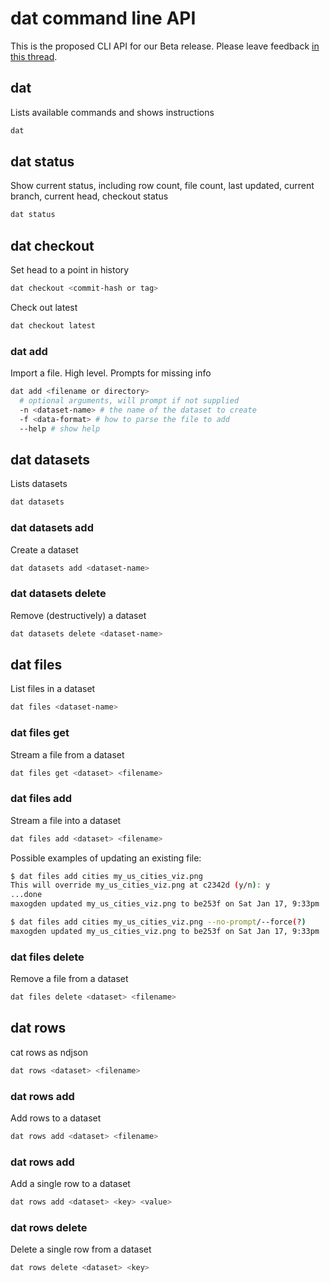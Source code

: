 # dat command line API

This is the proposed CLI API for our Beta release. Please leave feedback [in this thread](https://github.com/maxogden/dat/issues/195).

## dat

Lists available commands and shows instructions

```bash
dat
```

## dat status

Show current status, including row count, file count, last updated, current branch, current head, checkout status

```bash
dat status
```

## dat checkout

Set head to a point in history

```bash
dat checkout <commit-hash or tag>
```

Check out latest

```bash
dat checkout latest
```

### dat add

Import a file. High level. Prompts for missing info

```bash
dat add <filename or directory>
  # optional arguments, will prompt if not supplied
  -n <dataset-name> # the name of the dataset to create
  -f <data-format> # how to parse the file to add
  --help # show help
```

## dat datasets

Lists datasets

```bash
dat datasets
```

### dat datasets add

Create a dataset

```bash
dat datasets add <dataset-name> 
```

### dat datasets delete

Remove (destructively) a dataset

```bash
dat datasets delete <dataset-name> 
```

## dat files

List files in a dataset

```bash
dat files <dataset-name>
```

### dat files get

Stream a file from a dataset

```bash
dat files get <dataset> <filename>
```

### dat files add

Stream a file into a dataset

```bash
dat files add <dataset> <filename>
```

Possible examples of updating an existing file:

```bash
$ dat files add cities my_us_cities_viz.png
This will override my_us_cities_viz.png at c2342d (y/n): y
...done
maxogden updated my_us_cities_viz.png to be253f on Sat Jan 17, 9:33pm
```

```bash
$ dat files add cities my_us_cities_viz.png --no-prompt/--force(?)
maxogden updated my_us_cities_viz.png to be253f on Sat Jan 17, 9:33pm
```

### dat files delete

Remove a file from a dataset

```bash
dat files delete <dataset> <filename>
```

## dat rows

cat rows as ndjson

```bash
dat rows <dataset> <filename>
```

### dat rows add

Add rows to a dataset

```bash
dat rows add <dataset> <filename>
```

### dat rows add

Add a single row to a dataset

```bash
dat rows add <dataset> <key> <value>
```

### dat rows delete

Delete a single row from a dataset

```bash
dat rows delete <dataset> <key>
```
